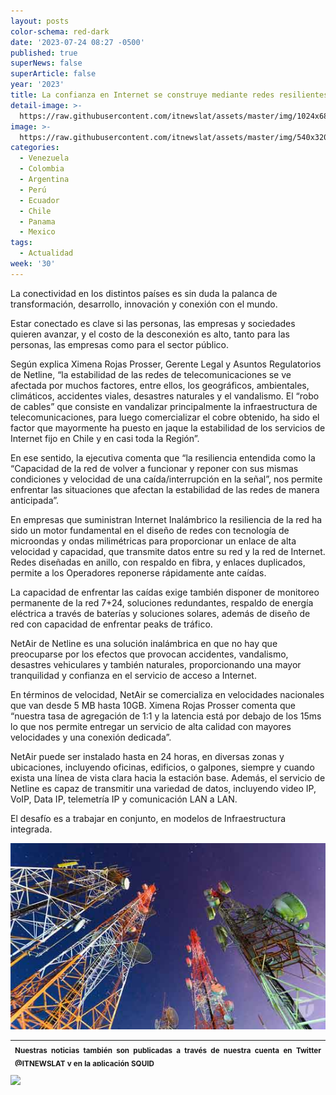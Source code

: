 ```yaml
---
layout: posts
color-schema: red-dark
date: '2023-07-24 08:27 -0500'
published: true
superNews: false
superArticle: false
year: '2023'
title: La confianza en Internet se construye mediante redes resilientes
detail-image: >-
  https://raw.githubusercontent.com/itnewslat/assets/master/img/1024x680/Antenas-Celular-g.jpg
image: >-
  https://raw.githubusercontent.com/itnewslat/assets/master/img/540x320/Antenas-Celular-p.jpg
categories:
  - Venezuela
  - Colombia
  - Argentina
  - Perú
  - Ecuador
  - Chile
  - Panama
  - Mexico
tags:
  - Actualidad
week: '30'
---
```

La conectividad en los distintos países es sin duda la palanca de transformación, desarrollo, innovación y conexión con el mundo.
 
Estar conectado es clave si las personas, las empresas y sociedades quieren avanzar, y el costo de la desconexión es alto, tanto para las personas, las empresas como para el sector público.
 
Según explica Ximena Rojas Prosser, Gerente Legal y Asuntos Regulatorios de Netline, “la estabilidad de las redes de telecomunicaciones se ve afectada por muchos factores, entre ellos, los geográficos, ambientales, climáticos, accidentes viales, desastres naturales y el vandalismo. El “robo de cables” que consiste en vandalizar principalmente la infraestructura de telecomunicaciones, para luego comercializar el cobre obtenido, ha sido el factor que mayormente ha puesto en jaque la estabilidad de los servicios de Internet fijo en Chile y en casi toda la Región”.
 
En ese sentido, la ejecutiva comenta que “la resiliencia entendida como la “Capacidad de la red de volver a funcionar y reponer con sus mismas condiciones y velocidad de una caída/interrupción en la señal”, nos permite enfrentar las situaciones que afectan la estabilidad de las redes de manera anticipada”.
 
En empresas que suministran Internet Inalámbrico la resiliencia de la red ha sido un motor fundamental en el diseño de redes con tecnología de microondas y ondas milimétricas para proporcionar un enlace de alta velocidad y capacidad, que transmite datos entre su red y la red de Internet. Redes diseñadas en anillo, con respaldo en fibra, y enlaces duplicados, permite a los Operadores reponerse rápidamente ante caídas.
 
La capacidad de enfrentar las caídas exige también disponer de monitoreo permanente de la red 7+24, soluciones redundantes, respaldo de energía eléctrica a través de baterías y soluciones solares, además de diseño de red con capacidad de enfrentar peaks de tráfico.
 
NetAir de Netline es una solución inalámbrica en que no hay que preocuparse por los efectos que provocan accidentes, vandalismo, desastres vehiculares y también naturales, proporcionando una mayor tranquilidad y confianza en el servicio de acceso a Internet.
 
En términos de velocidad, NetAir se comercializa en velocidades nacionales que van desde 5 MB hasta 10GB. Ximena Rojas Prosser comenta que “nuestra tasa de agregación de 1:1 y la latencia está por debajo de los 15ms lo que nos permite entregar un servicio de alta calidad con mayores velocidades y una conexión dedicada”.
 
NetAir puede ser instalado hasta en 24 horas, en diversas zonas y ubicaciones, incluyendo oficinas, edificios, o galpones, siempre y cuando exista una línea de vista clara hacia la estación base. Además, el servicio de Netline es capaz de transmitir una variedad de datos, incluyendo video IP, VoIP, Data IP, telemetría IP y comunicación LAN a LAN.
 
El desafío es a trabajar en conjunto, en modelos de Infraestructura integrada.

![](https://raw.githubusercontent.com/itnewslat/assets/master/img/540x320/Antenas-Celular-p.jpg)

<table style="height: 42px;" width="569">
<tbody>
<tr>
<td style="text-align: justify;"><sub><strong>Nuestras noticias también son publicadas a través de nuestra cuenta en Twitter <a href="https://twitter.com/itnewslat?lang=es">@ITNEWSLAT</a> y en la aplicación <a href="https://squidapp.co/en/">SQUID</a></strong></sub></td>
</tr>
</tbody>
</table>
<img src="https://tracker.metricool.com/c3po.jpg?hash=56f88a41e39ab42c063cc51676587a04"/>
